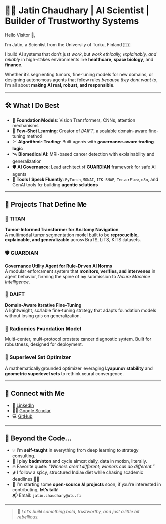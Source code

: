 # 👨‍🚀 Jatin Chaudhary | AI Scientist | Builder of Trustworthy Systems

Hello Visitor 👋,

I’m Jatin, a Scientist from the University of Turku, Finland 🇫🇮  

I build AI systems that don’t just *work*, but *work ethically, explainably, and reliably* in high-stakes environments like **healthcare**, **space biology**, and **finance**.

Whether it’s segmenting tumors, fine-tuning models for new domains, or designing autonomous agents that follow rules *because they dont want to*, I’m all about **making AI real, robust, and responsible**.

---

## 🛠️ What I Do Best

- 🔬 **Foundation Models**: Vision Transformers, CNNs, attention mechanisms  
- 🧠 **Few-Shot Learning**: Creator of *DAIFT*, a scalable domain-aware fine-tuning method  
- 💹 **Algorithmic Trading**: Built agents with **governance-aware trading logic**  
- 🛰️ **Biomedical AI**: MRI-based cancer detection with explainability and generalization  
- 🛡️ **AI Governance**: Lead architect of **GUARDIAN** framework for safe AI agents  
- 🧰 **Tools I Speak Fluently**: `PyTorch`, `MONAI`, `ITK-SNAP`, `TensorFlow`, `n8n`, and GenAI tools for building **agentic solutions**

----

## 🚀 Projects That Define Me

### 🧠 TITAN  
**Tumor-Informed Transformer for Anatomy Navigation**  
A multimodal tumor segmentation model built to be **reproducible, explainable, and generalizable** across BraTS, LiTS, KiTS datasets.

### 🛡️ GUARDIAN  
**Governance Utility Agent for Rule-Driven AI Norms**  
A modular enforcement system that **monitors, verifies, and intervenes** in agent behavior, forming the spine of my submission to *Nature Machine Intelligence*.

### 🧬 DAIFT  
**Domain-Aware Iterative Fine-Tuning**  
A lightweight, scalable fine-tuning strategy that adapts foundation models without losing grip on generalization.

### 🧪 Radiomics Foundation Model  
Multi-center, multi-protocol prostate cancer diagnostic system. Built for robustness, designed for deployment.

### 🔁 Superlevel Set Optimizer  
A mathematically grounded optimizer leveraging **Lyapunov stability** and **geometric superlevel sets** to rethink neural convergence.

---

## 🔗 Connect with Me

- 💼 [LinkedIn](https://www.linkedin.com/in/jatinkchaudhary)
- 👨‍🔬 [Google Scholar](https://scholar.google.com/citations?user=JjzjD8kAAAAJ&hl=en&oi=ao)
- 💻 [GitHub](https://github.com/jatinkchaudhary)

---

## 🎯 Beyond the Code...

- 💡 I’m **self-taught** in everything from deep learning to strategy consulting.
- 🏸 I play **badminton** and cycle almost daily, data in motion, literally.
- 🔥 Favorite quote: *“Winners aren’t different; winners can do different.”*
- 🌶️ I follow a spicy, structured Indian diet while chasing academic deadlines 🧠💥
- 📂 I’m starting some **open-source AI projects** soon, if you're interested in contributing, **let’s talk**!  
  📬 Email: `jatin.chaudhary@utu.fi`

---

> 🤝 *Let’s build something bold, trustworthy, and just a little bit rebellious.*
